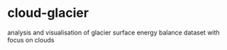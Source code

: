 # cloud-glacier
analysis and visualisation of glacier surface energy balance dataset with focus on clouds
